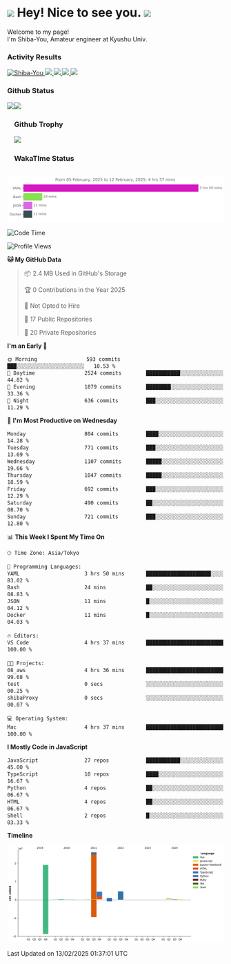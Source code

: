 <h1>
  <img src="https://emojis.slackmojis.com/emojis/images/1531849430/4246/blob-sunglasses.gif?1531849430" width="30"/> 
  Hey! Nice to see you.
  <img src="https://emojis.slackmojis.com/emojis/images/1531849430/4246/blob-sunglasses.gif?1531849430" width="30"/> 
</h1>
<p>
  Welcome to my page! <br />
  I'm Shiba-You, Amateur engineer at Kyushu Univ.
</p>


<h3>
  Activity Results
</h3>
<p align="left"> 
  <!--   GitHub  -->
  <a href="https://github.com/Shiba-You/Shiba-You/">
    <img src="https://komarev.com/ghpvc/?username=Shiba-You" alt="Shiba-You" />
  </a>
  <a href="https://github.com/Shiba-You">
    <img height="20" src="https://img.shields.io/github/followers/Shiba-You?label=follow&logo=github&style=flat" />
  </a>
  
  <!-- Qiita -->
  <a href="http://qiita.com/Shiba-You">
    <img height="20" src="https://qiita-badge.apiapi.app/s/Shiba-You/posts.svg" />
  </a>
  <a href="http://qiita.com/Shiba-You">
    <img height="20" src="https://qiita-badge.apiapi.app/s/Shiba-You/contributions.svg" />
  </a>
  <a href="http://qiita.com/Shiba-You">
    <img height="20" src="https://qiita-badge.apiapi.app/s/Shiba-You/followers.svg" />
  </a>
</p>


<h3>
  Github Status
</h3>
<div>
  <img height="170" align="left" src="https://github-readme-stats.vercel.app/api?username=Shiba-You&theme=tokyonight" />
  <img height="170" src="https://github-readme-stats.vercel.app/api/top-langs/?username=Shiba-You&theme=tokyonight&layout=compact" />
</div>

<h3>
  Github Trophy
</h3>
<div>
  <img width="800" src="https://github-profile-trophy.vercel.app/?username=Shiba-You&theme=tokyonight" />
</div>


<h3>
  WakaTIme Status
</h3>
<img src="https://github.com/Shiba-You/Shiba-You/blob/main/images/stat.svg" alt="Shiba-You WakaTime Activity"/>

<!--START_SECTION:waka-->
![Code Time](http://img.shields.io/badge/Code%20Time-1%2C054%20hrs%2030%20mins-blue)

![Profile Views](http://img.shields.io/badge/Profile%20Views-0-blue)

**🐱 My GitHub Data** 

> 📦 2.4 MB Used in GitHub's Storage 
 > 
> 🏆 0 Contributions in the Year 2025
 > 
> 🚫 Not Opted to Hire
 > 
> 📜 17 Public Repositories 
 > 
> 🔑 20 Private Repositories 
 > 
**I'm an Early 🐤** 

```text
🌞 Morning                593 commits         ███░░░░░░░░░░░░░░░░░░░░░░   10.53 % 
🌆 Daytime                2524 commits        ███████████░░░░░░░░░░░░░░   44.82 % 
🌃 Evening                1879 commits        ████████░░░░░░░░░░░░░░░░░   33.36 % 
🌙 Night                  636 commits         ███░░░░░░░░░░░░░░░░░░░░░░   11.29 % 
```
📅 **I'm Most Productive on Wednesday** 

```text
Monday                   804 commits         ████░░░░░░░░░░░░░░░░░░░░░   14.28 % 
Tuesday                  771 commits         ███░░░░░░░░░░░░░░░░░░░░░░   13.69 % 
Wednesday                1107 commits        █████░░░░░░░░░░░░░░░░░░░░   19.66 % 
Thursday                 1047 commits        █████░░░░░░░░░░░░░░░░░░░░   18.59 % 
Friday                   692 commits         ███░░░░░░░░░░░░░░░░░░░░░░   12.29 % 
Saturday                 490 commits         ██░░░░░░░░░░░░░░░░░░░░░░░   08.70 % 
Sunday                   721 commits         ███░░░░░░░░░░░░░░░░░░░░░░   12.80 % 
```


📊 **This Week I Spent My Time On** 

```text
🕑︎ Time Zone: Asia/Tokyo

💬 Programming Languages: 
YAML                     3 hrs 50 mins       █████████████████████░░░░   83.02 % 
Bash                     24 mins             ██░░░░░░░░░░░░░░░░░░░░░░░   08.83 % 
JSON                     11 mins             █░░░░░░░░░░░░░░░░░░░░░░░░   04.12 % 
Docker                   11 mins             █░░░░░░░░░░░░░░░░░░░░░░░░   04.03 % 

🔥 Editors: 
VS Code                  4 hrs 37 mins       █████████████████████████   100.00 % 

🐱‍💻 Projects: 
08_aws                   4 hrs 36 mins       █████████████████████████   99.68 % 
test                     0 secs              ░░░░░░░░░░░░░░░░░░░░░░░░░   00.25 % 
shibaProxy               0 secs              ░░░░░░░░░░░░░░░░░░░░░░░░░   00.07 % 

💻 Operating System: 
Mac                      4 hrs 37 mins       █████████████████████████   100.00 % 
```

**I Mostly Code in JavaScript** 

```text
JavaScript               27 repos            ███████████░░░░░░░░░░░░░░   45.00 % 
TypeScript               10 repos            ████░░░░░░░░░░░░░░░░░░░░░   16.67 % 
Python                   4 repos             ██░░░░░░░░░░░░░░░░░░░░░░░   06.67 % 
HTML                     4 repos             ██░░░░░░░░░░░░░░░░░░░░░░░   06.67 % 
Shell                    2 repos             █░░░░░░░░░░░░░░░░░░░░░░░░   03.33 % 
```



**Timeline**

![Lines of Code chart](https://raw.githubusercontent.com/Shiba-You/Shiba-You/main/assets/bar_graph.png)


 Last Updated on 13/02/2025 01:37:01 UTC
<!--END_SECTION:waka-->

